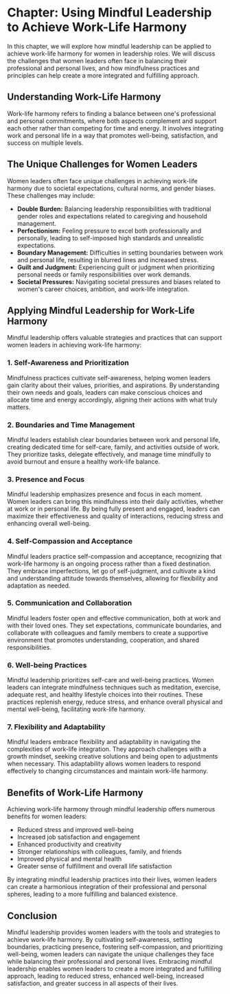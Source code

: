 Chapter: Using Mindful Leadership to Achieve Work-Life Harmony
==============================================================

In this chapter, we will explore how mindful leadership can be applied to achieve work-life harmony for women in leadership roles. We will discuss the challenges that women leaders often face in balancing their professional and personal lives, and how mindfulness practices and principles can help create a more integrated and fulfilling approach.

Understanding Work-Life Harmony
-------------------------------

Work-life harmony refers to finding a balance between one's professional and personal commitments, where both aspects complement and support each other rather than competing for time and energy. It involves integrating work and personal life in a way that promotes well-being, satisfaction, and success on multiple levels.

The Unique Challenges for Women Leaders
---------------------------------------

Women leaders often face unique challenges in achieving work-life harmony due to societal expectations, cultural norms, and gender biases. These challenges may include:

* **Double Burden:** Balancing leadership responsibilities with traditional gender roles and expectations related to caregiving and household management.
* **Perfectionism:** Feeling pressure to excel both professionally and personally, leading to self-imposed high standards and unrealistic expectations.
* **Boundary Management:** Difficulties in setting boundaries between work and personal life, resulting in blurred lines and increased stress.
* **Guilt and Judgment:** Experiencing guilt or judgment when prioritizing personal needs or family responsibilities over work demands.
* **Societal Pressures:** Navigating societal pressures and biases related to women's career choices, ambition, and work-life integration.

Applying Mindful Leadership for Work-Life Harmony
-------------------------------------------------

Mindful leadership offers valuable strategies and practices that can support women leaders in achieving work-life harmony:

### 1. Self-Awareness and Prioritization

Mindfulness practices cultivate self-awareness, helping women leaders gain clarity about their values, priorities, and aspirations. By understanding their own needs and goals, leaders can make conscious choices and allocate time and energy accordingly, aligning their actions with what truly matters.

### 2. Boundaries and Time Management

Mindful leaders establish clear boundaries between work and personal life, creating dedicated time for self-care, family, and activities outside of work. They prioritize tasks, delegate effectively, and manage time mindfully to avoid burnout and ensure a healthy work-life balance.

### 3. Presence and Focus

Mindful leadership emphasizes presence and focus in each moment. Women leaders can bring this mindfulness into their daily activities, whether at work or in personal life. By being fully present and engaged, leaders can maximize their effectiveness and quality of interactions, reducing stress and enhancing overall well-being.

### 4. Self-Compassion and Acceptance

Mindful leaders practice self-compassion and acceptance, recognizing that work-life harmony is an ongoing process rather than a fixed destination. They embrace imperfections, let go of self-judgment, and cultivate a kind and understanding attitude towards themselves, allowing for flexibility and adaptation as needed.

### 5. Communication and Collaboration

Mindful leaders foster open and effective communication, both at work and with their loved ones. They set expectations, communicate boundaries, and collaborate with colleagues and family members to create a supportive environment that promotes understanding, cooperation, and shared responsibilities.

### 6. Well-being Practices

Mindful leadership prioritizes self-care and well-being practices. Women leaders can integrate mindfulness techniques such as meditation, exercise, adequate rest, and healthy lifestyle choices into their routines. These practices replenish energy, reduce stress, and enhance overall physical and mental well-being, facilitating work-life harmony.

### 7. Flexibility and Adaptability

Mindful leaders embrace flexibility and adaptability in navigating the complexities of work-life integration. They approach challenges with a growth mindset, seeking creative solutions and being open to adjustments when necessary. This adaptability allows women leaders to respond effectively to changing circumstances and maintain work-life harmony.

Benefits of Work-Life Harmony
-----------------------------

Achieving work-life harmony through mindful leadership offers numerous benefits for women leaders:

* Reduced stress and improved well-being
* Increased job satisfaction and engagement
* Enhanced productivity and creativity
* Stronger relationships with colleagues, family, and friends
* Improved physical and mental health
* Greater sense of fulfillment and overall life satisfaction

By integrating mindful leadership practices into their lives, women leaders can create a harmonious integration of their professional and personal spheres, leading to a more fulfilling and balanced existence.

Conclusion
----------

Mindful leadership provides women leaders with the tools and strategies to achieve work-life harmony. By cultivating self-awareness, setting boundaries, practicing presence, fostering self-compassion, and prioritizing well-being, women leaders can navigate the unique challenges they face while balancing their professional and personal lives. Embracing mindful leadership enables women leaders to create a more integrated and fulfilling approach, leading to reduced stress, enhanced well-being, increased satisfaction, and greater success in all aspects of their lives.
